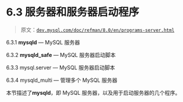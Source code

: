 # 6.3 服务器和服务器启动程序

> 原文：[`dev.mysql.com/doc/refman/8.0/en/programs-server.html`](https://dev.mysql.com/doc/refman/8.0/en/programs-server.html)

6.3.1 **mysqld** — MySQL 服务器

6.3.2 **mysqld_safe** — MySQL 服务器启动脚本

6.3.3 mysql.server — MySQL 服务器启动脚本

6.3.4 mysqld_multi — 管理多个 MySQL 服务器

本节描述了**mysqld**，即 MySQL 服务器，以及用于启动服务器的几个程序。

